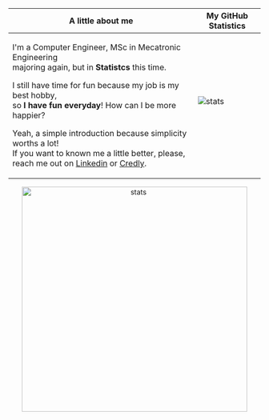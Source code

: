 |A little about me | My GitHub Statistics |
|------------------|-------------------|
|<p>I'm a Computer Engineer, MSc in Mecatronic Engineering <br> majoring again, but in **Statistcs** this time.</p> <p>I still have time for fun because my job is my best hobby,<br> so **I have fun everyday**! How can I be more happier?</p> <p>Yeah, a simple introduction because simplicity worths a lot! <br> If you want to known me a little better, please, reach me out on [Linkedin](https://www.linkedin.com/in/thyarles) or [Credly](https://www.credly.com/users/thyarles/badges).|<img src="https://github-readme-stats.vercel.app/api?username=thyarles&show_icons=true&theme=light&count_private=true&hide_title=true" alt="stats"></p>|

<p align="center"><img src="https://media-exp1.licdn.com/dms/image/C4E22AQHenATWnzpdyA/feedshare-shrink_800/0/1641973776197?e=1645056000&v=beta&t=ru08Sk-nVBNe4Gr5q4aJxTqcNPY3KzvVvuEUZ8iLZzI" alt="stats" width="450" height="450"></p>


